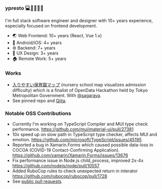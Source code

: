 ### ypresto 💻👶🧑‍🍳🌈

I'm full stack software engineer and designer with 10+ years experience, especially focused on frontend development.

- 🌏 Web Frontend: 10+ years (React, Vue 1.x)
- 📱 Android/iOS: 4+ years
- ⚙️ Backend: 7+ years
- 🎨 UX Design: 3+ years
- 🏠 Remote Work: 5+ years

### Works

- [入りやすい保育園マップ](https://hoikuen-hairu.com/) (nursery school map visualizes admission difficulty) which is a finalist of OpenData Hackathon held by Tokyo Metropolitan Government. With [@sagaraya](https://github.com/sagaraya).
- See pinned repo and [Qiita](https://qiita.com/yuya_presto).

### Notable OSS Contributions

- Currently I'm working on TypeScript Compiler and MUI type check performance.
  https://github.com/mui/material-ui/pull/27381
- 10x speed up on slow path in TypeScript type checker, affects MUI and emotion.
  https://github.com/microsoft/TypeScript/issues/45195
- Reported a bug in Xamarin.Forms which caused possible data-loss in COCOA (COVID-19 Contact-Confirming Application).
  https://github.com/xamarin/Xamarin.Forms/issues/13676
- Fix performance issue in Node.js child_process, improved 2x-4x
  https://github.com/nodejs/node/pull/10557
- Added RuboCop rules to check unexpected return in interator
  https://github.com/rubocop/rubocop/pull/1728
- See [public pull requests](https://github.com/pulls?q=is%3Apr+author%3Aypresto+is%3Apublic).

